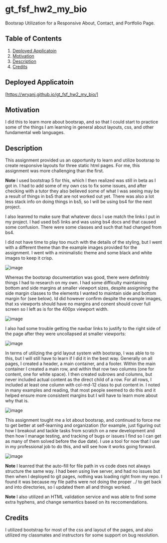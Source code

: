 # gt_fsf_hw2_my_bio
Bootsrap Utilization for a Responsive About, Contact, and Portfolio Page.

## Table of Contents

1.  [Deployed Applicatoin](#Deployed-Applicatoin)
2.  [Motivation](#Motivation)
3.  [Description](#Description)
4.  [Credits](#Credits)

## Deployed Applicatoin
[https://wryanj.github.io/gt_fsf_hw2_my_bio/]

## Motivation
I did this to learn more about bootsrap, and so that I could start to practice some of the things I am learning in general about layouts, css, and other fundamental web languages. 

## Description
This assignment provided us an opportunity to learn and utilize bootsrap to create responsive layouts for three static html pages. For me, this assignment was more challenging than the first. 

**Note** I used bootstrap 5 for this, which I then realized was still in beta as I got in. I had to add some of my own css to fix some issues, and after checking with a tutor they also believed some of what I was seeing may be a result of things in bs5 that are not worked out yet. There was also a lot less stack info on doing things in bs5, so I will be using bs4 for the next project.

I also leanred to make sure that whatever docs I use match the links I put in my project. I had used bs5 links and was using bs4 docs and that caused some confusion. There were some classes and such that had changed from bs4. 

I did not have time to play too much with the details of the styling, but I went with a different theme than the example images provided for the assignment. I went with a minimalistic theme and some black and white images to keep it crisp.

![image](https://user-images.githubusercontent.com/72420733/102437935-5a4f2c00-3fe9-11eb-8205-71e71851a5cf.png)

Whereas the bootsrap documentation was good, there were definitnly things I had to research on my own. I had some difficulty maintaining bottom and side margins at smaller viewport sizes, despite assignining the side margin classes to the elements I wanted to maintain side and bottom margin for (see below). Id did however confirm despite the example images, that xs viewports should have no margins and conent should cover full screen so I left as is for the 400px viewport width.

![image](https://user-images.githubusercontent.com/72420733/102437982-7783fa80-3fe9-11eb-978b-63ee9e6752e1.png)

I also had some trouble getting the navbar links to justify to the right side of the page after they were uncollapsed at smaller viewports:

![image](https://user-images.githubusercontent.com/72420733/102438027-8cf92480-3fe9-11eb-8bcd-837f9068f373.png)

In terms of utilizing the grid layout system with bootsrap, I was able to to this, but I will still have to learn if I did it in the best way. Generally on all pages, I created a header, a main container, and a footer. Within the main container I created a main row, and within that row two columns (one for content, one for white space). I then created subrows and columns, but never included actual content as the direct child of a row. For all rows, I included at least one column with col-md-12 class to put content in. I noted in many examples and reading, that most people seemed to do this and it helped ensure more consistent margins but I will have to learn more about why that is. 

![image](https://user-images.githubusercontent.com/72420733/102438076-a306e500-3fe9-11eb-88bf-41c59b1f80db.png)

This assignment tought me a lot about bootsrap, and continued to force me to get better at self-learning and organization (for example, just figuring out how I breakout and tackle tasks from scratch on a new development and then how I manage testing, and tracking of bugs or issues I find so I can get as many of them solved before the due date). I use a tool for now that I use in my professional job to do this, and will see how it works going forward. 

![image](https://user-images.githubusercontent.com/72420733/102438146-c29e0d80-3fe9-11eb-8ac9-39c4031ee70d.png)

**Note** I leanred that the auto-fill for file path in vs code does not always structure the same way. I had been using live server, and had no issues but then when I deployed to git pages, nothing was loading right from my repo. I found it was because my file paths were not doing the proper ../ to get back and into directories, so I updated them all and things worked. 

**Note** I also utilized an HTML validation service and was able to find some extra hyphens, and change semantics based on its reccomendations.


## Credits
I utilized bootstrap for most of the css and layout of the pages, and also utilized my classmates and instructors for some support on bug resolution.
